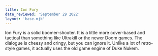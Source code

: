 ```yaml
---
title: Ion Fury
date_reviewed: 'September 29 2022'
layout: 'base.njk'
---
```


Ion Fury is a solid boomer-shooter. It is a little more cover-based and
tactical than something like Ultrakill or the newer Doom games. The
dialogue is cheesy and cringy, but you can ignore it. Unlike a lot of
retro-style games, it actually uses the old game engine of Duke Nukem.